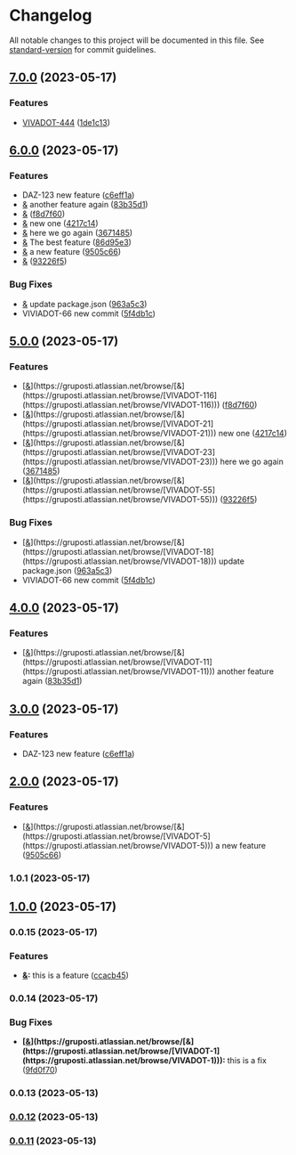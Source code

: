# Changelog

All notable changes to this project will be documented in this file. See [standard-version](https://github.com/conventional-changelog/standard-version) for commit guidelines.

## [7.0.0](https://github.com/henrycontal/effective-potato/compare/v6.0.0...v7.0.0) (2023-05-17)


### Features

* [VIVADOT-444](https://gruposti.atlassian.net/browse/VIVADOT-444) ([1de1c13](https://github.com/henrycontal/effective-potato/commit/1de1c13a980f1ad0f6e69b6afb088ac74fceff6c))

## [6.0.0](https://github.com/henrycontal/effective-potato/compare/v1.0.1...v6.0.0) (2023-05-17)


### Features

* DAZ-123 new feature ([c6eff1a](https://github.com/henrycontal/effective-potato/commit/c6eff1a9739036d2c1f9a1598b008cb5bec22590))
* [&](https://gruposti.atlassian.net/browse/[VIVADOT-11](https://gruposti.atlassian.net/browse/VIVADOT-11)) another feature again ([83b35d1](https://github.com/henrycontal/effective-potato/commit/83b35d1162cda05368b151fcf8c70c8a6fe1799b))
* [&](https://gruposti.atlassian.net/browse/[VIVADOT-116](https://gruposti.atlassian.net/browse/VIVADOT-116)) ([f8d7f60](https://github.com/henrycontal/effective-potato/commit/f8d7f609a641ec46b8aca6775bb76a9f12c2efca))
* [&](https://gruposti.atlassian.net/browse/[VIVADOT-21](https://gruposti.atlassian.net/browse/VIVADOT-21)) new one ([4217c14](https://github.com/henrycontal/effective-potato/commit/4217c14d2ba5704554f817378a5260ea1d334882))
* [&](https://gruposti.atlassian.net/browse/[VIVADOT-23](https://gruposti.atlassian.net/browse/VIVADOT-23)) here we go again ([3671485](https://github.com/henrycontal/effective-potato/commit/36714858e102965c6e5b6ebf5d160dfbcb6248bc))
* [&](https://gruposti.atlassian.net/browse/[VIVADOT-255](https://gruposti.atlassian.net/browse/VIVADOT-255)) The best feature ([86d95e3](https://github.com/henrycontal/effective-potato/commit/86d95e3bdf3cd97658ff8914b63090d6481a490a))
* [&](https://gruposti.atlassian.net/browse/[VIVADOT-5](https://gruposti.atlassian.net/browse/VIVADOT-5)) a new feature ([9505c66](https://github.com/henrycontal/effective-potato/commit/9505c66328c807878330811fa779284bafc8d822))
* [&](https://gruposti.atlassian.net/browse/[VIVADOT-55](https://gruposti.atlassian.net/browse/VIVADOT-55)) ([93226f5](https://github.com/henrycontal/effective-potato/commit/93226f5acc70b532612fbf9f8b5d420a671a1c00))


### Bug Fixes

* [&](https://gruposti.atlassian.net/browse/[VIVADOT-18](https://gruposti.atlassian.net/browse/VIVADOT-18)) update package.json ([963a5c3](https://github.com/henrycontal/effective-potato/commit/963a5c3f41ff2a45d68bbe99bfd7da76d966b9e5))
* VIVIADOT-66 new commit ([5f4db1c](https://github.com/henrycontal/effective-potato/commit/5f4db1c5ee2ff71fbca17abfc3aaf2e220538dbd))

## [5.0.0](https://github.com/henrycontal/effective-potato/compare/v4.0.0...v5.0.0) (2023-05-17)


### Features

* [[&](https://gruposti.atlassian.net/browse/[VIVADOT-116](https://gruposti.atlassian.net/browse/VIVADOT-116))](https://gruposti.atlassian.net/browse/[&](https://gruposti.atlassian.net/browse/[VIVADOT-116](https://gruposti.atlassian.net/browse/VIVADOT-116))) ([f8d7f60](https://github.com/henrycontal/effective-potato/commit/f8d7f609a641ec46b8aca6775bb76a9f12c2efca))
* [[&](https://gruposti.atlassian.net/browse/[VIVADOT-21](https://gruposti.atlassian.net/browse/VIVADOT-21))](https://gruposti.atlassian.net/browse/[&](https://gruposti.atlassian.net/browse/[VIVADOT-21](https://gruposti.atlassian.net/browse/VIVADOT-21))) new one ([4217c14](https://github.com/henrycontal/effective-potato/commit/4217c14d2ba5704554f817378a5260ea1d334882))
* [[&](https://gruposti.atlassian.net/browse/[VIVADOT-23](https://gruposti.atlassian.net/browse/VIVADOT-23))](https://gruposti.atlassian.net/browse/[&](https://gruposti.atlassian.net/browse/[VIVADOT-23](https://gruposti.atlassian.net/browse/VIVADOT-23))) here we go again ([3671485](https://github.com/henrycontal/effective-potato/commit/36714858e102965c6e5b6ebf5d160dfbcb6248bc))
* [[&](https://gruposti.atlassian.net/browse/[VIVADOT-55](https://gruposti.atlassian.net/browse/VIVADOT-55))](https://gruposti.atlassian.net/browse/[&](https://gruposti.atlassian.net/browse/[VIVADOT-55](https://gruposti.atlassian.net/browse/VIVADOT-55))) ([93226f5](https://github.com/henrycontal/effective-potato/commit/93226f5acc70b532612fbf9f8b5d420a671a1c00))


### Bug Fixes

* [[&](https://gruposti.atlassian.net/browse/[VIVADOT-18](https://gruposti.atlassian.net/browse/VIVADOT-18))](https://gruposti.atlassian.net/browse/[&](https://gruposti.atlassian.net/browse/[VIVADOT-18](https://gruposti.atlassian.net/browse/VIVADOT-18))) update package.json ([963a5c3](https://github.com/henrycontal/effective-potato/commit/963a5c3f41ff2a45d68bbe99bfd7da76d966b9e5))
* VIVIADOT-66 new commit ([5f4db1c](https://github.com/henrycontal/effective-potato/commit/5f4db1c5ee2ff71fbca17abfc3aaf2e220538dbd))

## [4.0.0](https://github.com/henrycontal/effective-potato/compare/v3.0.0...v4.0.0) (2023-05-17)


### Features

* [[&](https://gruposti.atlassian.net/browse/[VIVADOT-11](https://gruposti.atlassian.net/browse/VIVADOT-11))](https://gruposti.atlassian.net/browse/[&](https://gruposti.atlassian.net/browse/[VIVADOT-11](https://gruposti.atlassian.net/browse/VIVADOT-11))) another feature again ([83b35d1](https://github.com/henrycontal/effective-potato/commit/83b35d1162cda05368b151fcf8c70c8a6fe1799b))

## [3.0.0](https://github.com/henrycontal/effective-potato/compare/v2.0.0...v3.0.0) (2023-05-17)


### Features

* DAZ-123 new feature ([c6eff1a](https://github.com/henrycontal/effective-potato/commit/c6eff1a9739036d2c1f9a1598b008cb5bec22590))

## [2.0.0](https://github.com/henrycontal/effective-potato/compare/v1.0.1...v2.0.0) (2023-05-17)


### Features

* [[&](https://gruposti.atlassian.net/browse/[VIVADOT-5](https://gruposti.atlassian.net/browse/VIVADOT-5))](https://gruposti.atlassian.net/browse/[&](https://gruposti.atlassian.net/browse/[VIVADOT-5](https://gruposti.atlassian.net/browse/VIVADOT-5))) a new feature ([9505c66](https://github.com/henrycontal/effective-potato/commit/9505c66328c807878330811fa779284bafc8d822))

### 1.0.1 (2023-05-17)

## [1.0.0](https://github.com/henrycontal/effective-potato/compare/v0.0.15...v1.0.0) (2023-05-17)

### 0.0.15 (2023-05-17)


### Features

* **[&](https://gruposti.atlassian.net/browse/[vivadot-2](https://gruposti.atlassian.net/browse/vivadot-2)):** this is a feature ([ccacb45](https://github.com/henrycontal/effective-potato/commit/ccacb4526bbd22a7c79ee22a0dd07b1b0d2f9bf4))

### 0.0.14 (2023-05-17)


### Bug Fixes

* **[[&](https://gruposti.atlassian.net/browse/[VIVADOT-1](https://gruposti.atlassian.net/browse/VIVADOT-1))](https://gruposti.atlassian.net/browse/[&](https://gruposti.atlassian.net/browse/[VIVADOT-1](https://gruposti.atlassian.net/browse/VIVADOT-1))):** this is a fix ([9fd0f70](https://github.com/henrycontal/effective-potato/commit/9fd0f704a0c445277809bb40e4d19d95218a3ca7))

### 0.0.13 (2023-05-13)

### [0.0.12](https://github.com/henrycontal/effective-potato/compare/v0.0.11...v0.0.12) (2023-05-13)

### [0.0.11](https://github.com/henrycontal/effective-potato/compare/v0.0.10...v0.0.11) (2023-05-13)
